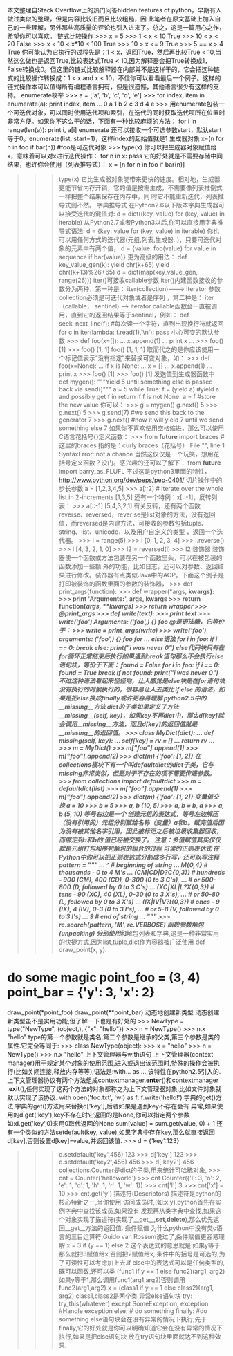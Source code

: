 本文整理自Stack Overflow上的热门问答hidden features of python，早期有人做过类似的整理，但是内容比较旧而且比较粗糙，因
此笔者在原文基础上加入自己的一些理解，另外那些高质量的评论也引入进来了。总之，这是一篇用心之作，希望你可以喜欢。 链式比较操作 >>> x = 5 >>>
1 < x < 10 True >>> 10 < x < 20 False >>> x < 10 < x*10 < 100 True >>> 10 > x
<= 9 True >>> 5 == x > 4 True 你可能认为它执行的过程先是：1 < x，返回True，然后再比较True <
10,当然这么做也是返回True,比较表达式True <
10,因为解释器会把True转换成1，False转换成0。但这里的链式比较解释器在内部并不是这样干的，它会把这种链式的比较操作转换成：1 < x and x
< 10，不信你可以看看最后一个例子。这样的链式操作本可以值得所有编程语言拥有，但是很遗憾，其他语言很少有这样的支持。 enumerate枚举 >>> a
= ['a', 'b', 'c', 'd', 'e'] >>> for index, item in enumerate(a): print index,
item ... 0 a 1 b 2 c 3 d 4 e >>>
用enumerate包装一个可迭代对象，可以同时使用迭代项和索引，在迭代的同时获取迭代项所在位置时非常方便。如果你不这么干的话，下面有一种比较麻烦的方法：
for i in range(len(a)): print i, a[i] enumerate
还可以接收一个可选参数start，默认start等于0。enumerate(list, start=1)，这样index的起始值就是1 生成器对象 x=(n
for n in foo if bar(n)) #foo是可迭代对象 >>> type(x)  你可以把生成器对象赋值给x，意味着可以对x进行迭代操作：
for n in x: pass 它的好处就是不需要存储中间结果，也许你会使用（列表推导式）： x = [n for n in foo if bar(n)]
>>> type(x)  它比生成器对象能带来更快的速度。相对地，生成器更能节省内存开销，它的值是按需生成，不需要像列表推倒式一样把整个结果保存在内存中，同
时它不能重新迭代，列表推导式则不然。 字典推导式 在Python2.6以下版本字典生成器可以接受迭代的键值对: d = dict((key, value)
for (key, value) in iterable) 从Python2.7或者Python3以后,你可以直接用字典推导式语法: d = {key:
value for (key, value) in iterable}
你也可以用任何方式的迭代器(元组,列表,生成器..)，只要可迭代对象的元素中有两个值， d = {value: foo(value) for value
in sequence if bar(value)} 更为高级的用法： def key_value_gen(k): yield chr(k+65)
yield chr((k+13)%26+65) d = dict(map(key_value_gen, range(26)))
iter()可接收callable参数 iter()内建函数接收的参数分为两种，第一种是： iter(collection)---> iterator
参数collection必须是可迭代对象或者是序列 ，第二种是： iter（callable， sentinel) --> iterator
callable函数会一直被调用，直到它的返回结果等于sentinel，例如： def seek_next_line(f):
#每次读一个字符，直到出现换行符就返回 for c in iter(lambda: f.read(1),'\n'): pass 小心可变的默认参数 >>>
def foo(x=[]): ... x.append(1) ... print x ... >>> foo() [1] >>> foo() [1, 1]
>>> foo() [1, 1, 1] 取而代之的是你应该使用一个标记值表示“没有指定”来替换可变对象，如： >>> def foo(x=None):
... if x is None: ... x = [] ... x.append(1) ... print x >>> foo() [1] >>>
foo() [1] 发送值到生成器函数中 def mygen(): """Yield 5 until something else is passed
back via send()""" a = 5 while True: f = (yield a) #yield a and possibly get f
in return if f is not None: a = f #store the new value 你可以： >>> g = mygen()
>>> g.next() 5 >>> g.next() 5 >>> g.send(7) #we send this back to the
generator 7 >>> g.next() #now it will yield 7 until we send something else 7
如果你不喜欢使用空格缩进，那么可以使用C语言花括号{}定义函数： >>> from __future__ import braces #这里的braces
指的是：curly braces（花括号） File "", line 1 SyntaxError: not a chance
当然这仅仅是一个玩笑，想用花括号定义函数？没门。感兴趣的还可以了解下： from __future__ import barry_as_FLUFL
不过这是python3里面的特性，http://www.python.org/dev/peps/pep-0401/ 切片操作中的步长参数 a =
[1,2,3,4,5] >>> a[::2] # iterate over the whole list in 2-increments [1,3,5]
还有一个特例：x[::-1]，反转列表： >>> a[::-1] [5,4,3,2,1] 有关反转，还有两个函数reverse、reversed，rever
se是list对象的方法，没有返回值，而reversed是内建方法，可接收的参数包括tuple、string、list、unicode，以及用户自定义的类型
，返回一个迭代器。 >>> l = range(5) >>> l [0, 1, 2, 3, 4] >>> l.reverse() >>> l [4, 3,
2, 1, 0] >>> l2 = reversed(l) >>> l2  装饰器 装饰器使一个函数或方法包装在另一个函数里头，可以在被包装的函数添加一些额
外的功能，比如日志，还可以对参数、返回结果进行修改。装饰器有点类似Java中的AOP。下面这个例子是打印被装饰的函数里面的参数的装饰器， >>> def
print_args(function): >>> def wrapper(*args, **kwargs): >>> print
'Arguments:', args, kwargs >>> return function(*args, **kwargs) >>> return
wrapper >>> @print_args >>> def write(text): >>> print text >>> write('foo')
Arguments: ('foo',) {} foo @是语法糖，它等价于： >>> write = print_args(write) >>>
write('foo') arguments: ('foo',) {} foo for ... else语法 for i in foo: if i ==
0: break else: print("i was never 0")
else代码块只有在for循环正常结束后执行如果遇到break语句那么不会执行else语句块，等价于下面： found = False for i in
foo: if i == 0: found = True break if not found: print("i was never 0")
不过这种语法看起来怪怪地，让人感觉是else块是在for语句块没有执行的时候执行的，很容易让人去类比 if else
的语法，如果是把else换成finally或许更容易理解 python2.5中的__missing__方法
dict的子类如果定义了方法__missing__(self,
key)，如果key不再dict中，那么d[key]就会调用__missing__方法，而且d[key]的返回值就是__missing__的返回值。 >>>
class MyDict(dict): ... def __missing__(self, key): ... self[key] = rv = []
... return rv ... >>> m = MyDict() >>> m["foo"].append(1) >>>
m["foo"].append(2) >>> dict(m) {'foo': [1, 2]}
在collections模块下有一个叫defaultdict的dict子类，它与missing非常类似，但是对于不存在的项不需要传递参数。 >>> from
collections import defaultdict >>> m = defaultdict(list) >>>
m["foo"].append(1) >>> m["foo"].append(2) >>> dict(m) {'foo': [1, 2]} 变量值交换
>>> a = 10 >>> b = 5 >>> a, b (10, 5) >>> a, b = b, a >>> a, b (5, 10) 等号右边是一个
创建元组的表达式，等号左边解压（没有引用的）元组分别赋给名称（变量）a和b。赋完值后因为没有被其他名字引用，因此被标记之后被垃圾收集器回收，而绑定到a和b的
值已经被交换了。 注意：多值赋值其实仅仅就是元组打包和序列解包的组合的过程 可读的正则表达式 在Python中你可以把正则表达式分割成多行写，还可以写注释
>>> pattern = """ ... ^ # beginning of string ... M{0,4} # thousands - 0 to 4
M's ... (CM|CD|D?C{0,3}) # hundreds - 900 (CM), 400 (CD), 0-300 (0 to 3 C's),
... # or 500-800 (D, followed by 0 to 3 C's) ... (XC|XL|L?X{0,3}) # tens - 90
(XC), 40 (XL), 0-30 (0 to 3 X's), ... # or 50-80 (L, followed by 0 to 3 X's)
... (IX|IV|V?I{0,3}) # ones - 9 (IX), 4 (IV), 0-3 (0 to 3 I's), ... # or 5-8
(V, followed by 0 to 3 I's) ... $ # end of string ... """ >>>
re.search(pattern, 'M', re.VERBOSE) 函数参数解包(unpacking)
分别使用*和**解包列表和字典,这是一种非常实用的快捷方式,因为list,tuple,dict作为容器被广泛使用 def draw_point(x, y):
# do some magic point_foo = (3, 4) point_bar = {'y': 3, 'x': 2}
draw_point(*point_foo) draw_point(**point_bar) 动态地创建新类型
动态创建新类型虽不是实用功能,但了解一下也是有好处的 >>> NewType = type("NewType", (object,), {"x":
"hello"}) >>> n = NewType() >>> n.x "hello"
type的第一个参数就是类名,第二个参数是继承的父类,第三个参数是类的属性.它完全等同于: >>> class NewType(object): >>> x
= "hello" >>> n = NewType() >>> n.x "hello" 上下文管理器与with语句 上下文管理器(context
manager)用于规定某个对象的使用范围,进入或退出该范围时,特殊的操作会被执行(比如关闭连接,释放内存等等),语法是:with... as
...,该特性在python2.5引入的. 上下文管理器协议有两个方法组成contextmanager.__enter__()和contextmanager
.__exit__(),任何实现了这两个方法的对象都称之为上下文管理器对象,比如文件对象就默认实现了该协议. with open('foo.txt',
'w') as f: f.write('hello!') 字典的get()方法 字典的get()方法用来替换d['key'],后者如果是遇到key不存在会有
异常,如果使用的d.get('key'),key不存在时它返回的是None,你可以指定两个参数如:d.get('key',0)来用0取代返回的None
sum[value] = sum.get(value, 0) + 1 还有一个类似的方法setdefault(key,
value),如果字典中存在key,那么就直接返回d[key],否则设置d[key]=value,并返回该值. >>> d = {'key':123}
>>> d.setdefault('key',456) 123 >>> d['key'] 123 >>> d.setdefault('key2',456)
456 >>> d['key2'] 456 collections.Counter是dict的子类,用来统计可哈稀对象, >>> cnt =
Counter('helloworld') >>> cnt Counter({'l': 3, 'o': 2, 'e': 1, 'd': 1, 'h': 1,
'r': 1, 'w': 1}) >>> cnt['l'] 3 >>> cnt['x'] = 10 >>> cnt.get('y')
描述符(Descriptors) 描述符是python的核心特新之一,当你使用.访问成员时,(如:x.y),python首先在实例字典中查找该成员,如果没有
发现再从类字典中查找,如果这个对象实现了描述符(实现了__get__,__set__,__delete__),那么优先返回__get__方法的返回值.
条件赋值 为什么python中没有类c语言的三目运算符,Guido van Rossum说过了,条件赋值更容易理解 x = 3 if (y == 1)
else 2 这个表达式的意思就是:如果y等于那么就把3赋值给x,否则把2赋值给x, 条件中的括号是可选的,为了可读性可以考虑加上去.if
else中的表达式可以是任何类型的,既可以函数,还可以类 (func1 if y == 1 else func2)(arg1, arg2)
如果y等于1,那么调用func1(arg1,arg2)否则调用func2(arg1,arg2) x = (class1 if y == 1 else
class2)(arg1, arg2) class1,class2是两个类 异常else语句块 try: try_this(whatever) except
SomeException, exception: #Handle exception else: # do something finally: #do
something else语句块会在没有异常的情况下执行,先于finally,它的好处就是你可以明确知道它会在没有异常的情况下执行,如果是把else语句块
放在try语句块里面就达不到这种效果.

